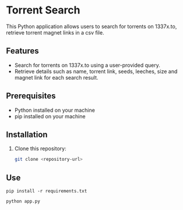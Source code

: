 # Torrent Search

This Python application allows users to search for torrents on 1337x.to, retrieve torrent magnet links in a csv file.

## Features

- Search for torrents on 1337x.to using a user-provided query.
- Retrieve details such as name, torrent link, seeds, leeches, size and magnet link for each search result.

## Prerequisites

- Python installed on your machine
- pip installed on your machine

## Installation

1. Clone this repository:

   ```bash
   git clone <repository-url>
   ```

## Use
```
pip install -r requirements.txt
```
```
python app.py
```
